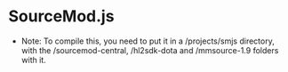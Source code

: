 SourceMod.js
============

* Note: To compile this, you need to put it in a /projects/smjs directory, with the /sourcemod-central, /hl2sdk-dota and /mmsource-1.9 folders with it.